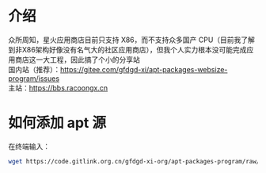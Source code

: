 # 介绍
众所周知，星火应用商店目前只支持 X86，而不支持众多国产 CPU（目前我了解到非X86架构好像没有名气大的社区应用商店），但我个人实力根本没可能完成应用商店这一大工程，因此搞了个小的分享站  
国内站（推荐）：https://gitee.com/gfdgd-xi/apt-packages-websize-program/issues   
主站：https://bbs.racoongx.cn  
# 如何添加 apt 源
在终端输入：
```bash
wget https://code.gitlink.org.cn/gfdgd-xi-org/apt-packages-program/raw/branch/master/sources/gitlink.sh; bash gitlink.sh; rm gitlink.sh
```